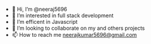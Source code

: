 - 👋 Hi, I’m @neeraj5696
- 👀 I’m interested in full stack development
- 🌱 I’m  efficent in Javascript
- 💞️ I’m looking to collaborate on my and others projects
- 📫 How to reach me  neerajkumar5696@gmail.com

<!---
neeraj5696/neeraj5696 is a ✨ special ✨ repository because its `README.md` (this file) appears on your GitHub profile.
You can click the Preview link to take a look at your changes.
--->
